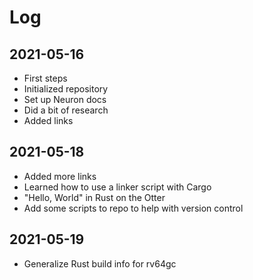 # Log

## 2021-05-16

* First steps
* Initialized repository
* Set up Neuron docs
* Did a bit of research
* Added links

## 2021-05-18

* Added more links
* Learned how to use a linker script with Cargo
* "Hello, World" in Rust on the Otter
* Add some scripts to repo to help with version control

## 2021-05-19

* Generalize Rust build info for rv64gc
